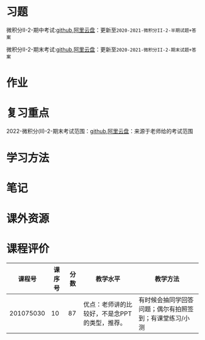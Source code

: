 # 习题

微积分II-2-期中考试:[github](https://github.com/SCUBioGuide/SCU-Biology-Guide/tree/main/大一下/微积分（II）-2/习题/微积分II-2-期中考试),[阿里云盘](https://www.aliyundrive.com/s/KQ7qhZFdqMQ)：更新至`2020-2021-微积分II-2-半期试题+答案`

微积分II-2-期末考试:[github](https://github.com/SCUBioGuide/SCU-Biology-Guide/tree/main/大一下/微积分（II）-2/习题/微积分II-2-期末考试),[阿里云盘](https://www.aliyundrive.com/s/4y5rpRU9D7L)：更新至`2020-2021-微积分II-2-期末试题+答案`

# 作业

# 复习重点

2022-微积分(II)-2-期末考试范围：[github](https://github.com/SCUBioGuide/SCU-Biology-Guide/tree/main/大一下/微积分（II）-2/复习重点/2022-微积分(II)-2-期末考试范围.pdf),[阿里云盘](https://www.aliyundrive.com/s/XVYKsHpjVYo)：来源于老师给的考试范围

# 学习方法

# 笔记

# 课外资源

# 课程评价

| 课程号 | 课序号 | 分数 | 教学水平 | 教学方法 |
|-------|-------|-----|---------|---------|
| 201075030 | 10 | 87 | 优点：老师讲的比较好，不是念PPT的类型，推荐。 | 有时候会抽同学回答问题；偶尔有拍照签到；有课堂练习/小测 |
